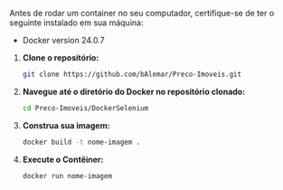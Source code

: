 Antes de rodar um container no seu computador, certifique-se de ter o seguinte instalado em sua máquina:

- Docker version 24.0.7

1. **Clone o repositório:**
   ```bash
   git clone https://github.com/bAlemar/Preco-Imoveis.git

2. **Navegue até o diretório do Docker no repositório clonado:**
   ```bash
   cd Preco-Imoveis/DockerSelenium

3. **Construa sua imagem:**
   ```bash
   docker build -t nome-imagem .
4. **Execute o Contêiner:**
   ```bash
   docker run nome-imagem